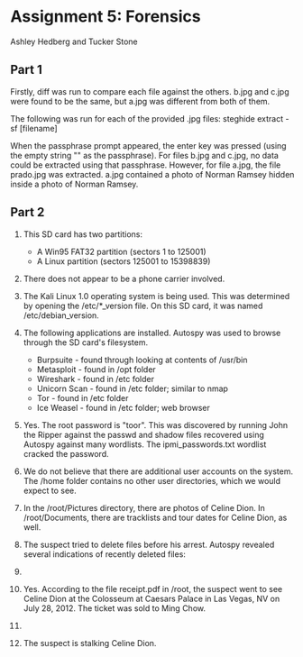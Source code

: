# Assignment 5: Forensics

Ashley Hedberg and Tucker Stone

## Part 1
Firstly, diff was run to compare each file against the others. b.jpg and c.jpg
were found to be the same, but a.jpg was different from both of them.

The following was run for each of the provided .jpg files: steghide extract -sf
[filename]

When the passphrase prompt appeared, the enter key was pressed (using the empty
string "" as the passphrase). For files b.jpg and c.jpg, no data could be
extracted using that passphrase. However, for file a.jpg, the file prado.jpg 
was extracted. a.jpg contained a photo of Norman Ramsey hidden inside a photo 
of Norman Ramsey.

<!-- It should be noted that this was overheard by a particular classmate 
*cough* Nicholas Andre *cough* who was talking a bit too loudly about his
forensics work in 111. Seemed silly not to try it. Worked like a charm! -->

## Part 2
1. This SD card has two partitions:
   * A Win95 FAT32 partition (sectors 1 to 125001)
   * A Linux partition (sectors 125001 to 15398839)

2. There does not appear to be a phone carrier involved.

3. The Kali Linux 1.0 operating system is being used. This was determined by
   opening the /etc/\*\_version file. On this SD card, it was named
   /etc/debian\_version.

4. The following applications are installed. Autospy was used to browse through
   the SD card's filesystem.
   * Burpsuite - found through looking at contents of /usr/bin
   * Metasploit - found in /opt folder
   * Wireshark - found in /etc folder
   * Unicorn Scan - found in /etc folder; similar to nmap
   * Tor - found in /etc folder
   * Ice Weasel - found in /etc folder; web browser
   <!-- TODO look for more applications -->

5. Yes. The root password is "toor". This was discovered by running John the
   Ripper against the passwd and shadow files recovered using Autospy against
   many wordlists. The ipmi\_passwords.txt wordlist cracked the password.

6. We do not believe that there are additional user accounts on the system. The
   /home folder contains no other user directories, which we would expect to
   see.

7. In the /root/Pictures directory, there are photos of Celine Dion. In
   /root/Documents, there are tracklists and tour dates for Celine Dion, as
   well.

8. The suspect tried to delete files before his arrest. Autospy revealed
   several indications of recently deleted files:

9. <!-- TODO encrypted files -->

10. Yes. According to the file receipt.pdf in /root, the suspect went to see
    Celine Dion at the Colosseum at Caesars Palace in Las Vegas, NV on July
    28, 2012. The ticket was sold to Ming Chow.
   <!-- TODO open file and figure out what's up -->

11. <!-- TODO weird things with files on system -->

12. The suspect is stalking Celine Dion.

